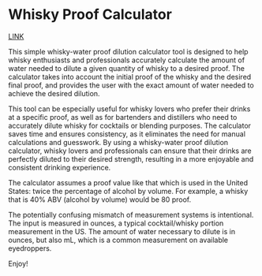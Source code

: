 # Whisky Proof Calculator

[LINK](https://htmlpreview.github.io/?https://raw.githubusercontent.com/witteveenlane/proof_calculator/main/index.html)

This simple whisky-water proof dilution calculator tool is designed to help whisky enthusiasts and professionals accurately calculate the amount of water needed to dilute a given quantity of whisky to a desired proof. The calculator takes into account the initial proof of the whisky and the desired final proof, and provides the user with the exact amount of water needed to achieve the desired dilution.

This tool can be especially useful for whisky lovers who prefer their drinks at a specific proof, as well as for bartenders and distillers who need to accurately dilute whisky for cocktails or blending purposes. The calculator saves time and ensures consistency, as it eliminates the need for manual calculations and guesswork. By using a whisky-water proof dilution calculator, whisky lovers and professionals can ensure that their drinks are perfectly diluted to their desired strength, resulting in a more enjoyable and consistent drinking experience.

The calculator assumes a proof value like that which is used in the United States: twice the percentage of alcohol by volume. For example, a whisky that is 40% ABV (alcohol by volume) would be 80 proof.

The potentially confusing mismatch of measurement systems is intentional. The input is measured in ounces, a typical cocktail/whisky portion measurement in the US. The amount of water necessary to dilute is in ounces, but also mL, which is a common measurement on available eyedroppers. 

Enjoy!
